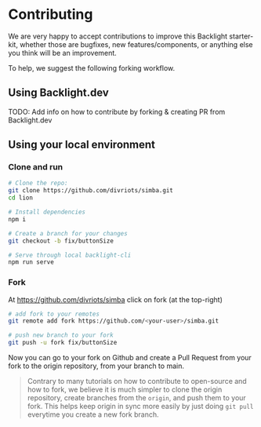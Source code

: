 # Contributing

We are very happy to accept contributions to improve this Backlight starter-kit, whether those are bugfixes, new features/components, or anything else you think will be an improvement.

To help, we suggest the following forking workflow.

## Using Backlight.dev

TODO: Add info on how to contribute by forking & creating PR from Backlight.dev

## Using your local environment

### Clone and run

```sh
# Clone the repo:
git clone https://github.com/divriots/simba.git
cd lion

# Install dependencies
npm i

# Create a branch for your changes
git checkout -b fix/buttonSize

# Serve through local backlight-cli
npm run serve
```

### Fork

At <https://github.com/divriots/simba> click on fork (at the top-right)

```sh
# add fork to your remotes
git remote add fork https://github.com/<your-user>/simba.git

# push new branch to your fork
git push -u fork fix/buttonSize
```

Now you can go to your fork on Github and create a Pull Request from your fork to the origin repository, from your branch to main.

> Contrary to many tutorials on how to contribute to open-source and how to fork, we believe it is much simpler to clone the origin repository, create branches from the `origin`, and push them to your fork. This helps keep origin in sync more easily by just doing `git pull` everytime you create a new fork branch.
